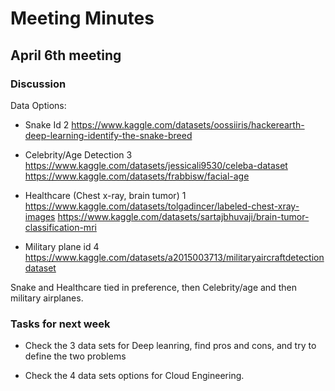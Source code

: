 # Meeting Minutes 

## April 6th meeting

### Discussion
Data Options:
- Snake Id 2
https://www.kaggle.com/datasets/oossiiris/hackerearth-deep-learning-identify-the-snake-breed

- Celebrity/Age Detection 3
https://www.kaggle.com/datasets/jessicali9530/celeba-dataset
https://www.kaggle.com/datasets/frabbisw/facial-age

- Healthcare (Chest x-ray, brain tumor) 1
https://www.kaggle.com/datasets/tolgadincer/labeled-chest-xray-images
https://www.kaggle.com/datasets/sartajbhuvaji/brain-tumor-classification-mri

- Military plane id  4
https://www.kaggle.com/datasets/a2015003713/militaryaircraftdetectiondataset

Snake and Healthcare tied in preference, then Celebrity/age and then military airplanes. 

### Tasks for next week

- Check the 3 data sets for Deep leanring, find pros and cons, and try to define the two problems

- Check the 4 data sets options for Cloud Engineering.
